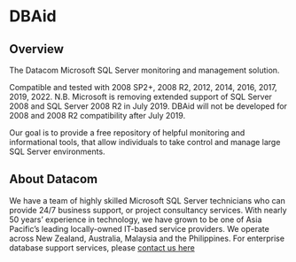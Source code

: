 # DBAid
## Overview
The Datacom Microsoft SQL Server monitoring and management solution.

Compatible and tested with 2008 SP2+, 2008 R2, 2012, 2014, 2016, 2017, 2019, 2022. N.B. Microsoft is removing extended support of SQL Server 2008 and SQL Server 2008 R2 in July 2019. DBAid will not be developed for 2008 and 2008 R2 compatibility after July 2019. 

Our goal is to provide a free repository of helpful monitoring and informational tools, that allow individuals to take control and manage large SQL Server environments.

## About Datacom
We have a team of highly skilled Microsoft SQL Server technicians who can provide 24/7 business support, or project consultancy services. With nearly 50 years’ experience in technology, we have grown to be one of Asia Pacific’s leading locally-owned IT-based service providers. We operate across New Zealand, Australia, Malaysia and the Philippines. For enterprise database support services, please [contact us here](https://datacom.com/)
